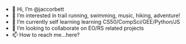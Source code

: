 - 👋 Hi, I’m @jaccorbett
- 👀 I’m interested in trail running, swimming, music, hiking, adventure!
- 🌱 I’m currently self learning learning CS50/CompSci/GEE/Python/JS
- 💞️ I’m looking to collaborate on EO/RS related projects
- 📫 How to reach me...here?

<!---
jaccorbett/jaccorbett is a ✨ special ✨ repository because its `README.md` (this file) appears on your GitHub profile.
You can click the Preview link to take a look at your changes.
--->
